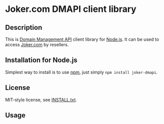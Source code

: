 Joker.com DMAPI client library
==============================

Description
-----------

This is [Domain Management API](https://dmapi.joker.com/) client library for 
[Node.js](http://nodejs.org). It can be used to access 
[Joker.com](http://www.joker.com) by resellers.

Installation for Node.js
------------------------

Simplest way to install is to use [npm](http://npmjs.org/), just simply `npm install joker-dmapi`.

License
-------

MIT-style license, see [INSTALL.txt](http://github.com/jheusala/js-snippets/blob/master/LICENSE.txt).

Usage
-----


